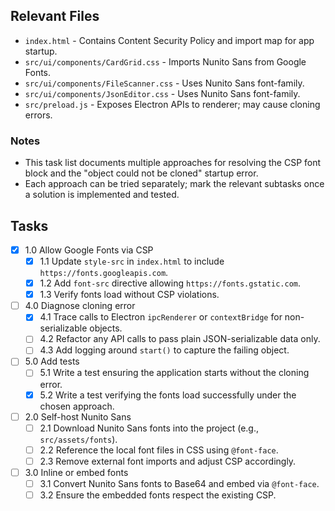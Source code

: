 ## Relevant Files

- `index.html` - Contains Content Security Policy and import map for app startup.
- `src/ui/components/CardGrid.css` - Imports Nunito Sans from Google Fonts.
- `src/ui/components/FileScanner.css` - Uses Nunito Sans font-family.
- `src/ui/components/JsonEditor.css` - Uses Nunito Sans font-family.
- `src/preload.js` - Exposes Electron APIs to renderer; may cause cloning errors.

### Notes

- This task list documents multiple approaches for resolving the CSP font block
  and the "object could not be cloned" startup error.
- Each approach can be tried separately; mark the relevant subtasks once a
  solution is implemented and tested.

## Tasks

- [x] 1.0 Allow Google Fonts via CSP
  - [x] 1.1 Update `style-src` in `index.html` to include `https://fonts.googleapis.com`.
  - [x] 1.2 Add `font-src` directive allowing `https://fonts.gstatic.com`.
  - [x] 1.3 Verify fonts load without CSP violations.
- [ ] 4.0 Diagnose cloning error
  - [x] 4.1 Trace calls to Electron `ipcRenderer` or `contextBridge` for non-serializable objects.
  - [ ] 4.2 Refactor any API calls to pass plain JSON-serializable data only.
  - [ ] 4.3 Add logging around `start()` to capture the failing object.
- [ ] 5.0 Add tests
  - [ ] 5.1 Write a test ensuring the application starts without the cloning error.
  - [x] 5.2 Write a test verifying the fonts load successfully under the chosen approach.
- [ ] 2.0 Self-host Nunito Sans
  - [ ] 2.1 Download Nunito Sans fonts into the project (e.g., `src/assets/fonts`).
  - [ ] 2.2 Reference the local font files in CSS using `@font-face`.
  - [ ] 2.3 Remove external font imports and adjust CSP accordingly.
- [ ] 3.0 Inline or embed fonts
  - [ ] 3.1 Convert Nunito Sans fonts to Base64 and embed via `@font-face`.
  - [ ] 3.2 Ensure the embedded fonts respect the existing CSP.
